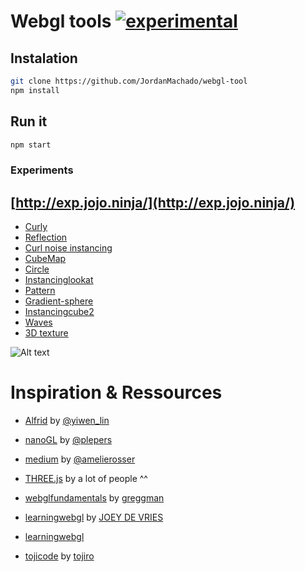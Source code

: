 # Webgl tools [![experimental](http://badges.github.io/stability-badges/dist/experimental.svg)](http://github.com/badges/stability-badges)


## Instalation
```bash
git clone https://github.com/JordanMachado/webgl-tool
npm install
```

## Run it
```bash
npm start
```

### Experiments

## [http://exp.jojo.ninja/](http://exp.jojo.ninja/)

* [Curly](http://jojo.ninja/gl/curly/)
* [Reflection](http://jojo.ninja/gl/reflection/)
* [Curl noise instancing](http://jojo.ninja/gl/curl/)
* [CubeMap](http://jojo.ninja/gl/cubemap/)
* [Circle](http://jojo.ninja/gl/circle/)
* [Instancinglookat](http://jojo.ninja/gl/instancinglookat/)
* [Pattern](http://jojo.ninja/gl/pattern1/)
* [Gradient-sphere](http://jojo.ninja/gl/gradient-sphere/)
* [Instancingcube2](http://jojo.ninja/gl/instancingcube2/)
* [Waves](http://jojo.ninja/gl/waves/)
* [3D texture](http://jojo.ninja/gl/3dtexture/)

![Alt text](http://jojo.ninja/gl/demo.png "demos")



# Inspiration & Ressources

*  [Alfrid](https://github.com/yiwenl/Alfrid) by [@yiwen_lin](https://twitter.com/yiwen_lin?lang=en)

*  [nanoGL](https://github.com/plepers/nanogl) by [@plepers](https://github.com/plepers)

*  [medium](https://github.com/amelierosser/medium) by [@amelierosser](https://twitter.com/ixviii_io?lang=en)

*  [THREE.js](https://github.com/mrdoob/three.js/) by a lot of people ^^

* [webglfundamentals](https://webglfundamentals.org/) by [greggman](https://github.com/greggman)

* [learningwebgl](https://learnopengl.com/) by [JOEY DE VRIES](https://joeydevries.com/#home)

* [learningwebgl](http://learningwebgl.com/blog/?page_id=1217)

* [tojicode]( https://blog.tojicode.com/) by [tojiro](https://twitter.com/Tojiro?lang=fr)



